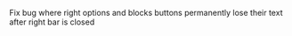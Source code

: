 Fix bug where right options and blocks buttons permanently lose their text after right bar is closed
